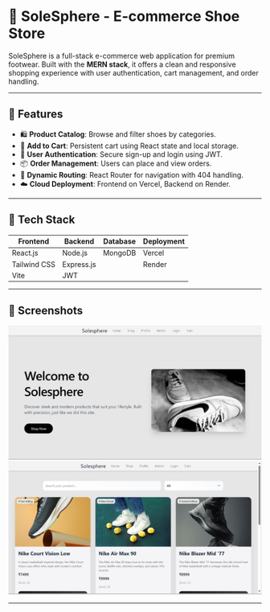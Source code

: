 # 🧼 SoleSphere - E-commerce Shoe Store

SoleSphere is a full-stack e-commerce web application for premium footwear. Built with the **MERN stack**, it offers a clean and responsive shopping experience with user authentication, cart management, and order handling.

---

## 🚀 Features

- 🛍️ **Product Catalog**: Browse and filter shoes by categories.
- 🛒 **Add to Cart**: Persistent cart using React state and local storage.
- 👤 **User Authentication**: Secure sign-up and login using JWT.
- 📦 **Order Management**: Users can place and view orders.
- 🧭 **Dynamic Routing**: React Router for navigation with 404 handling.
- ☁️ **Cloud Deployment**: Frontend on Vercel, Backend on Render.

---

## 🧰 Tech Stack

| Frontend  | Backend     | Database | Deployment |
|-----------|-------------|----------|------------|
| React.js  | Node.js     | MongoDB  | Vercel     |
| Tailwind CSS | Express.js |          | Render     |
| Vite      | JWT         |          |            |

---

## 📸 Screenshots


![Homepage](screenshots/Homepage.png)
![Product Page](screenshots/productpage.png)

---





